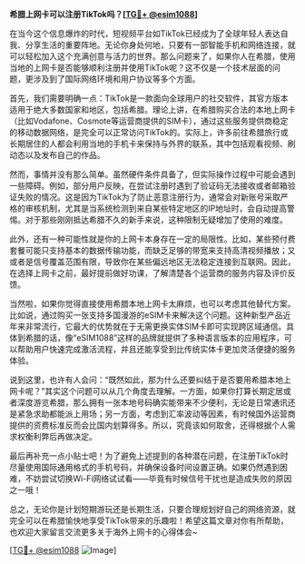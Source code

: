 **希腊上网卡可以注册TikTok吗？[[TG💪+ @esim1088](https://t.me/s/esim1088)]**

在当今这个信息爆炸的时代，短视频平台如TikTok已经成为了全球年轻人表达自我、分享生活的重要阵地。无论你身处何地，只要有一部智能手机和网络连接，就可以轻松加入这个充满创意与活力的世界。那么问题来了，如果你人在希腊，使用当地的上网卡是否能够顺利注册并使用TikTok呢？这不仅是一个技术层面的问题，更涉及到了国际网络环境和用户协议等多个方面。

首先，我们需要明确一点：TikTok是一款面向全球用户的社交软件，其官方版本适用于绝大多数国家和地区，包括希腊。理论上讲，在希腊购买合法的本地上网卡（比如Vodafone、Cosmote等运营商提供的SIM卡），通过这些服务提供商稳定的移动数据网络，是完全可以正常访问TikTok的。实际上，许多前往希腊旅行或长期居住的人都会利用当地的手机卡来保持与外界的联系，其中包括观看视频、刷动态以及发布自己的作品。

然而，事情并没有那么简单。虽然硬件条件具备了，但实际操作过程中可能会遇到一些障碍。例如，部分用户反映，在尝试注册时遇到了验证码无法接收或者邮箱验证失败的情况。这是因为TikTok为了防止恶意注册行为，通常会对新账号采取严格的审核机制，尤其是当系统检测到来自某些特定地区的IP地址时，会自动提高警惕。对于那些刚刚抵达希腊不久的新手来说，这种限制无疑增加了使用的难度。

此外，还有一种可能性就是你的上网卡本身存在一定的局限性。比如，某些预付费套餐可能只支持基本的数据传输功能，而缺乏足够的带宽来支持高清视频播放；又或者是信号覆盖范围有限，导致你在某些偏远地区无法稳定连接到互联网。因此，在选择上网卡之前，最好提前做好功课，了解清楚各个运营商的服务内容及评价反馈。

当然啦，如果你觉得直接使用希腊本地上网卡太麻烦，也可以考虑其他替代方案。比如说，通过购买一张支持多国漫游的eSIM卡来解决这个问题。这种新型产品近年来非常流行，它最大的优势就在于无需更换实体SIM卡即可实现跨区域通信。具体到希腊的话，像“eSIM1088”这样的品牌就提供了多种语言版本的应用程序，可以帮助用户快速完成激活流程，并且还能享受到比传统实体卡更加灵活便捷的服务体验。

说到这里，也许有人会问：“既然如此，那为什么还要纠结于是否要用希腊本地上网卡呢？”其实这个问题可以从几个角度去理解。一方面，如果你打算长期定居或者深度游览希腊，那么拥有一张本地号码确实能带来不少便利，无论是日常通讯还是紧急求助都能派上用场；另一方面，考虑到汇率波动等因素，有时候国外运营商提供的资费标准反而会比国内划算得多。所以，究竟该如何取舍，还得根据个人需求权衡利弊后再做决定。

最后再补充一点小贴士吧！为了避免上述提到的各种潜在问题，在注册TikTok时尽量使用国际通用格式的手机号码，并确保设备时间设置正确。如果仍然遇到困难，不妨尝试切换Wi-Fi网络试试看——毕竟有时候信号干扰也是造成失败的原因之一哦！

总之，无论你是计划短期游玩还是长期生活，只要合理规划好自己的网络资源，就完全可以在希腊愉快地享受TikTok带来的乐趣啦！希望这篇文章对你有所帮助，也欢迎大家留言交流更多关于海外上网卡的心得体会~ 

[[TG💪+ @esim1088](https://t.me/s/esim1088) ![Image](https://i.postimg.cc/4NQfJmqS/Snipaste-2025-05-13-00-14-12.png)]